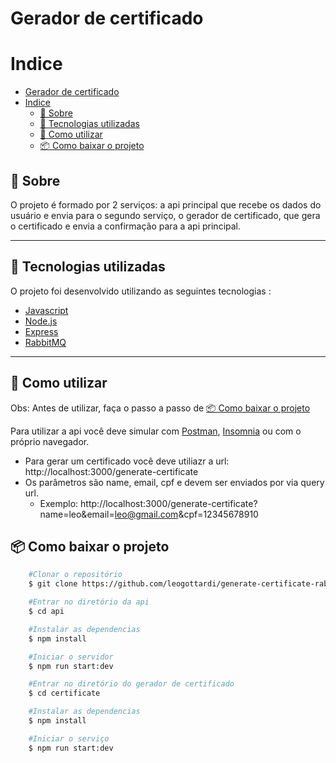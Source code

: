 # Gerador de certificado

# Indice

- [Gerador de certificado](#gerador-de-certificado)
- [Indice](#indice)
  - [📑 Sobre](#-sobre)
  - [🚀 Tecnologias utilizadas](#-tecnologias-utilizadas)
  - [📓 Como utilizar](#-como-utilizar)
  - [📦 Como baixar o projeto](#-como-baixar-o-projeto)

## 📑 Sobre

O projeto é formado por 2 serviços: a api principal que recebe os dados do usuário e envia para o segundo serviço, o gerador de certificado, que gera o certificado e envia a confirmação para a api principal.

---

## 🚀 Tecnologias utilizadas

O projeto foi desenvolvido utilizando as seguintes tecnologias :

- [Javascript](https://developer.mozilla.org/pt-BR/docs/Web/JavaScript)
- [Node.js](https://nodejs.dev/)
- [Express](https://expressjs.com/pt-br/)
- [RabbitMQ](https://www.rabbitmq.com/)

---

## 📓 Como utilizar

Obs: Antes de utilizar, faça o passo a passo de [📦 Como baixar o projeto](#-como-baixar-o-projeto)

Para utilizar a api você deve simular com [Postman](https://www.postman.com/), [Insomnia](https://insomnia.rest/) ou com o próprio navegador.

- Para gerar um certificado você deve utiliazr a url: http://localhost:3000/generate-certificate
- Os parâmetros são name, email, cpf e devem ser enviados por via query url.
  - Exemplo: http://localhost:3000/generate-certificate?name=leo&email=leo@gmail.com&cpf=12345678910

## 📦 Como baixar o projeto

```bash
    #Clonar o repositório
    $ git clone https://github.com/leogottardi/generate-certificate-rabbitmq.git

    #Entrar no diretório da api
    $ cd api

    #Instalar as dependencias
    $ npm install

    #Iniciar o servidor
    $ npm run start:dev

    #Entrar no diretório do gerador de certificado
    $ cd certificate

    #Instalar as dependencias
    $ npm install

    #Iniciar o serviço
    $ npm run start:dev
```

